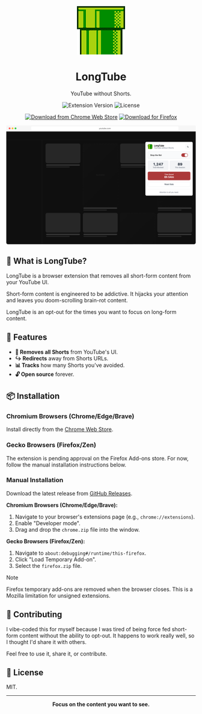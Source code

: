 <div align="center">
  <img src="assets/icon128.png" alt="LongTube Logo" width="128" height="128">

# LongTube

YouTube without Shorts.

![Extension Version](https://img.shields.io/badge/version-0.1.0--beta.1-blue.svg)
![License](https://img.shields.io/badge/license-MIT-green.svg)

</div>

<div align="center">
  
[![Download from Chrome Web Store](https://img.shields.io/badge/Download%20from-Chrome%20Web%20Store-4285F4?style=for-the-badge&logo=googlechrome&logoColor=white)](https://chromewebstore.google.com/detail/longtube/monkacdphpcklckngjekpkbjkolemnjf)
[![Download for Firefox](https://img.shields.io/badge/Download%20for-Firefox-FF7139?style=for-the-badge&logo=firefox&logoColor=white)](https://github.com/nickcorin/longtube/releases/latest/download/firefox.zip)

</div>

<div align="center">
  <img src="docs/images/screenshot-popup-1280x800.png" alt="LongTube Extension Popup">
</div>

## 🎯 What is LongTube?

LongTube is a browser extension that removes all short-form content from your YouTube UI.

Short-form content is engineered to be addictive. It hijacks your attention and leaves you doom-scrolling brain-rot
content.

LongTube is an opt-out for the times you want to focus on long-form content.

## 🚀 Features

- **🚫 Removes all Shorts** from YouTube's UI.
- **↪️ Redirects** away from Shorts URLs.
- **📊 Tracks** how many Shorts you've avoided.
- **🔓 Open source** forever.

## 📦 Installation

### Chromium Browsers (Chrome/Edge/Brave)

Install directly from the [Chrome Web Store](https://chromewebstore.google.com/detail/longtube/monkacdphpcklckngjekpkbjkolemnjf).

### Gecko Browsers (Firefox/Zen)

The extension is pending approval on the Firefox Add-ons store. For now, follow the manual installation instructions below.

### Manual Installation

Download the latest release from [GitHub Releases](https://github.com/nickcorin/longtube/releases).

**Chromium Browsers (Chrome/Edge/Brave):**

1. Navigate to your browser's extensions page (e.g., `chrome://extensions`).
2. Enable "Developer mode".
3. Drag and drop the `chrome.zip` file into the window.

**Gecko Browsers (Firefox/Zen):**

1. Navigate to `about:debugging#/runtime/this-firefox`.
2. Click "Load Temporary Add-on".
3. Select the `firefox.zip` file.

> [!NOTE]
> Firefox temporary add-ons are removed when the browser closes. This is a Mozilla limitation for unsigned extensions.

## 🤝 Contributing

I vibe-coded this for myself because I was tired of being force fed short-form content without the ability to opt-out. It happens to work really well, so I thought I'd share it with others.

Feel free to use it, share it, or contribute.

## 📄 License

MIT.

---

<div align="center">

**Focus on the content you want to see.**

</div>
